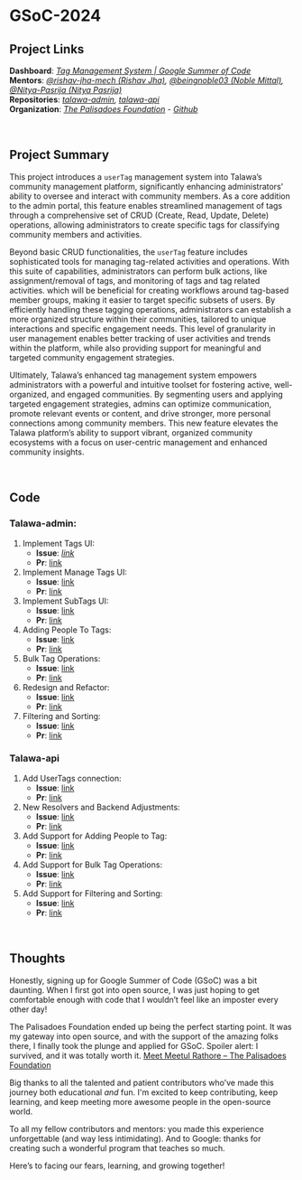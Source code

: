 
# GSoC-2024

## Project Links
**Dashboard**: *[Tag Management System | Google Summer of Code](https://summerofcode.withgoogle.com/programs/2024/projects/9GWfCSa3)* <br />
**Mentors**: *[@rishav-jha-mech (Rishav Jha)](https://github.com/rishav-jha-mech), [@beingnoble03 (Noble Mittal)](https://github.com/beingnoble03), [@Nitya-Pasrija (Nitya Pasrija)](https://github.com/Nitya-Pasrija)* <br />
**Repositories**: *[talawa-admin](https://github.com/PalisadoesFoundation/talawa-admin/tree/develop), [talawa-api](https://github.com/PalisadoesFoundation/talawa-api/tree/develop)* <br />
**Organization**: *[The Palisadoes Foundation](https://www.palisadoes.org) - [Github](https://github.com/PalisadoesFoundation)*

<br />

## Project Summary


This project introduces a `userTag` management system into Talawa’s community management platform, significantly enhancing administrators' ability to oversee and interact with community members. As a core addition to the admin portal, this feature enables streamlined management of tags through a comprehensive set of CRUD (Create, Read, Update, Delete) operations, allowing administrators to create specific tags for classifying community members and activities.

Beyond basic CRUD functionalities, the `userTag` feature includes sophisticated tools for managing tag-related activities and operations. With this suite of capabilities, administrators can perform bulk actions, like assignment/removal of tags, and monitoring of tags and tag related activities. which will be beneficial for creating workflows around tag-based member groups, making it easier to target specific subsets of users. By efficiently handling these tagging operations, administrators can establish a more organized structure within their communities, tailored to unique interactions and specific engagement needs. This level of granularity in user management enables better tracking of user activities and trends within the platform, while also providing support for meaningful and targeted community engagement strategies.

Ultimately, Talawa’s enhanced tag management system empowers administrators with a powerful and intuitive toolset for fostering active, well-organized, and engaged communities. By segmenting users and applying targeted engagement strategies, admins can optimize communication, promote relevant events or content, and drive stronger, more personal connections among community members. This new feature elevates the Talawa platform’s ability to support vibrant, organized community ecosystems with a focus on user-centric management and enhanced community insights.

<br />

## Code

### Talawa-admin:
1. Implement Tags UI:
	- **Issue**: *[link](https://github.com/PalisadoesFoundation/talawa-admin/issues/2037)*
	- **Pr**: [link](https://github.com/PalisadoesFoundation/talawa-admin/pull/2175)
2. Implement Manage Tags UI:
	- **Issue**: [link](https://github.com/PalisadoesFoundation/talawa-admin/issues/2184)
	- **Pr**: [link](https://github.com/PalisadoesFoundation/talawa-admin/pull/2185)
3. Implement SubTags UI:
	- **Issue**: [link](https://github.com/PalisadoesFoundation/talawa-admin/issues/2195)
	- **Pr**: [link](https://github.com/PalisadoesFoundation/talawa-admin/pull/2196)
4. Adding People To Tags:
	- **Issue**: [link](https://github.com/PalisadoesFoundation/talawa-admin/issues/2302)
	- **Pr**: [link](https://github.com/PalisadoesFoundation/talawa-admin/pull/2355)
5. Bulk Tag Operations:
	- **Issue**: [link](https://github.com/PalisadoesFoundation/talawa-admin/issues/2357)
	- **Pr**: [link](https://github.com/PalisadoesFoundation/talawa-admin/pull/2362)
6. Redesign and Refactor:
	- **Issue**: [link](https://github.com/PalisadoesFoundation/talawa-admin/issues/2382)
	- **Pr**: [link](https://github.com/PalisadoesFoundation/talawa-admin/pull/2387)
7. Filtering and Sorting:
	- **Issue**: [link](https://github.com/PalisadoesFoundation/talawa-admin/issues/2395)
	- **Pr**: [link](https://github.com/PalisadoesFoundation/talawa-admin/pull/2398)

### Talawa-api
1. Add UserTags connection:
	- **Issue**: [link](https://github.com/PalisadoesFoundation/talawa-api/issues/2393)
	- **Pr**: [link](https://github.com/PalisadoesFoundation/talawa-api/pull/2394)
2. New Resolvers and Backend Adjustments:
	- **Issue**: [link](https://github.com/PalisadoesFoundation/talawa-api/issues/2459)
	- **Pr**: [link](https://github.com/PalisadoesFoundation/talawa-api/pull/2460)
3. Add Support for Adding People to Tag:
	- **Issue**: [link](https://github.com/PalisadoesFoundation/talawa-api/issues/2552)
	- **Pr**: [link](https://github.com/PalisadoesFoundation/talawa-api/pull/2612)
4. Add Support for Bulk Tag Operations:
	- **Issue**: [link](https://github.com/PalisadoesFoundation/talawa-api/issues/2614)
	- **Pr**: [link](https://github.com/PalisadoesFoundation/talawa-api/pull/2616)
5. Add Support for Filtering and Sorting:
	- **Issue**: [link](https://github.com/PalisadoesFoundation/talawa-api/issues/2630)
	- **Pr**: [link](https://github.com/PalisadoesFoundation/talawa-api/pull/2635)

<br />

## Thoughts
Honestly, signing up for Google Summer of Code (GSoC) was a bit daunting. When I first got into open source, I was just hoping to get comfortable enough with code that I wouldn’t feel like an imposter every other day!

The Palisadoes Foundation ended up being the perfect starting point. It was my gateway into open source, and with the support of the amazing folks there, I finally took the plunge and applied for GSoC. Spoiler alert: I survived, and it was totally worth it. [Meet Meetul Rathore – The Palisadoes Foundation](https://www.palisadoes.org/news/2024/09/02/meet-meetul-rathore/)

Big thanks to all the talented and patient contributors who’ve made this journey both educational _and_ fun. I'm excited to keep contributing, keep learning, and keep meeting more awesome people in the open-source world.

To all my fellow contributors and mentors: you made this experience unforgettable (and way less intimidating). And to Google: thanks for creating such a wonderful program that teaches so much.

Here’s to facing our fears, learning, and growing together!
